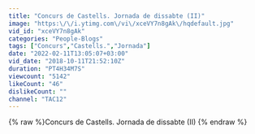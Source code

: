 ```yaml
---
title: "Concurs de Castells. Jornada de dissabte (II)"
image: "https:\/\/i.ytimg.com\/vi\/xceVY7n8gAk\/hqdefault.jpg"
vid_id: "xceVY7n8gAk"
categories: "People-Blogs"
tags: ["Concurs","Castells.","Jornada"]
date: "2022-02-11T13:05:07+03:00"
vid_date: "2018-10-11T21:52:10Z"
duration: "PT4H34M7S"
viewcount: "5142"
likeCount: "46"
dislikeCount: ""
channel: "TAC12"
---
```

{% raw %}Concurs de Castells. Jornada de dissabte (II) {% endraw %}
